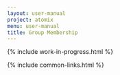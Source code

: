 ```yaml
---
layout: user-manual
project: atomix
menu: user-manual
title: Group Membership
---
```


{% include work-in-progress.html %}

{% include common-links.html %}
